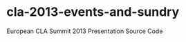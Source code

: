 cla-2013-events-and-sundry
==========================

European CLA Summit 2013 Presentation Source Code